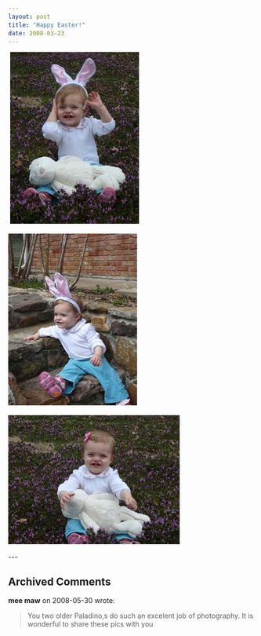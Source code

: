 ```yaml
---
layout: post
title: "Happy Easter!"
date: 2008-03-23
---
```


<p> <img alt="" height="350" src="/assets/images/2008-03-23-P1020461(Custom).jpg" width="263"/><br/>
<br/>
<img alt="" height="350" src="/assets/images/2008-03-23-P1020433(Custom).jpg" width="263"/><br/>
<br/>
<img alt="" height="263" src="/assets/images/2008-03-23-P1020449(Custom).jpg" width="350"/></p>
---

## Archived Comments

**mee maw** on 2008-05-30 wrote:

> You two older Paladino,s do such an excelent job of photography.  It is wonderful to share these pics with you

